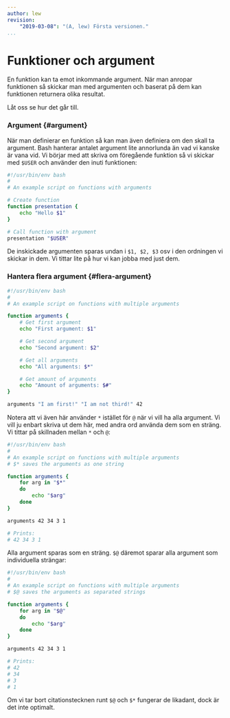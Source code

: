 ```yaml
---
author: lew
revision:
    "2019-03-08": "(A, lew) Första versionen."
...
```


Funktioner och argument
=======================

En funktion kan ta emot inkommande argument. När man anropar funktionen så skickar man med argumenten och baserat på dem kan funktionen returnera olika resultat.

Låt oss se hur det går till.



### Argument {#argument}

När man definierar en funktion så kan man även definiera om den skall ta argument. Bash hanterar antalet argument lite annorlunda än vad vi kanske är vana vid. Vi börjar med att skriva om föregående funktion så vi skickar med `$USER` och använder den inuti funktionen:

```bash
#!/usr/bin/env bash
#
# An example script on functions with arguments

# Create function
function presentation {
    echo "Hello $1"
}

# Call function with argument
presentation "$USER"
```

De inskickade argumenten sparas undan i `$1, $2, $3` osv i den ordningen vi skickar in dem. Vi tittar lite på hur vi kan jobba med just dem.



### Hantera flera argument {#flera-argument}

```bash
#!/usr/bin/env bash
#
# An example script on functions with multiple arguments

function arguments {
    # Get first argument
    echo "First argument: $1"

    # Get second argument
    echo "Second argument: $2"

    # Get all arguments
    echo "All arguments: $*"

    # Get amount of arguments
    echo "Amount of arguments: $#"
}

arguments "I am first!" "I am not third!" 42
```

Notera att vi även här använder `*` istället för `@` när vi vill ha alla argument. Vi vill ju enbart skriva ut dem här, med andra ord använda dem som en sträng. Vi tittar på skillnaden mellan `*` och `@`:

```bash
#!/usr/bin/env bash
#
# An example script on functions with multiple arguments
# $* saves the arguments as one string

function arguments {
    for arg in "$*"
    do
        echo "$arg"
    done
}

arguments 42 34 3 1

# Prints:
# 42 34 3 1
```

Alla argument sparas som en sträng. `$@` däremot sparar alla argument som individuella strängar:

```bash
#!/usr/bin/env bash
#
# An example script on functions with multiple arguments
# $@ saves the arguments as separated strings

function arguments {
    for arg in "$@"
    do
        echo "$arg"
    done
}

arguments 42 34 3 1

# Prints:
# 42
# 34
# 3
# 1
```

Om vi tar bort citationstecknen runt `$@` och `$*` fungerar de likadant, dock är det inte optimalt.
